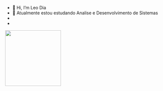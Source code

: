 - 👋 Hi, I’m Leo Dia
- 🌱 Atualmente estou estudando Analise e Desenvolvimento de Sistemas
- 
- <div align="center">

<a href="https://github.com/rafaballerini">
  <img height="180em" src="https://github-readme-stats.vercel.app/api?username=ldias2908&show_icons=true&theme=blue&include_all_commits=true&count_private=true"/>


<!---
ldias2908/ldias2908 is a ✨ special ✨ repository because its `README.md` (this file) appears on your GitHub profile.
You can click the Preview link to take a look at your changes.
--->

